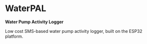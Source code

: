 # WaterPAL

**Water Pump Activity Logger**

Low cost SMS-based water pump activity logger, built on the ESP32 platform.

